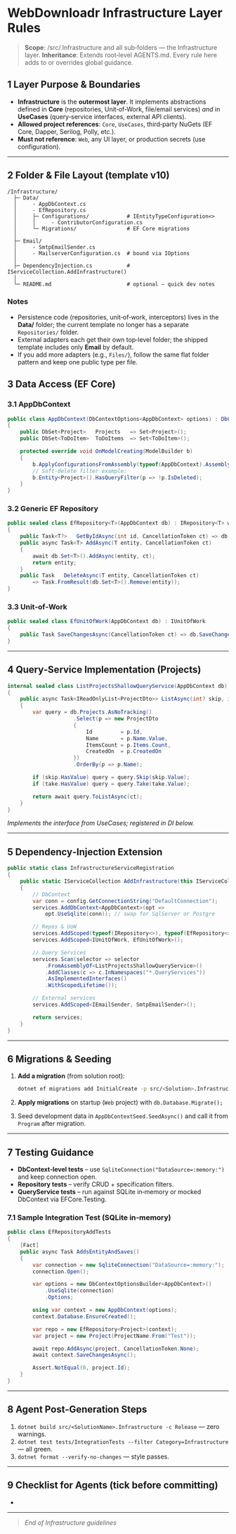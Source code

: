 # WebDownloadr Infrastructure Layer Rules

> **Scope**: /src/<SolutionName>.Infrastructure and all sub‑folders — the Infrastructure layer.
> **Inheritance**: Extends root‑level AGENTS.md. Every rule here adds to or overrides global guidance.

## 1  Layer Purpose & Boundaries

- **Infrastructure** is the **outermost layer**. It implements abstractions defined in **Core** (repositories, Unit‑of‑Work, file/email services) *and* in **UseCases** (query‑service interfaces, external API clients).
- **Allowed project references**: `Core`, `UseCases`, third‑party NuGets (EF Core, Dapper, Serilog, Polly, etc.).
- **Must not reference**: `Web`, any UI layer, or production secrets (use configuration).

---

## 2  Folder & File Layout (template v10)

```text
/Infrastructure/
  ├─ Data/
  │     - AppDbContext.cs
  │     - EfRepository.cs
  │     ├─ Configurations/            # IEntityTypeConfiguration<>
  │     │     - ContributorConfiguration.cs
  │     └─ Migrations/                # EF Core migrations
  │
  ├─ Email/
  │     - SmtpEmailSender.cs
  │     - MailserverConfiguration.cs  # bound via IOptions
  │
  ├─ DependencyInjection.cs           # IServiceCollection.AddInfrastructure()
  │
  └─ README.md                        # optional – quick dev notes
```

### Notes

- Persistence code (repositories, unit‑of‑work, interceptors) lives in the **Data/** folder; the current template no longer has a separate `Repositories/` folder.
- External adapters each get their own top‑level folder; the shipped template includes only **Email** by default.
- If you add more adapters (e.g., `Files/`), follow the same flat folder pattern and keep one public type per file.

## 3  Data Access (EF Core)

### 3.1  AppDbContext

```csharp
public class AppDbContext(DbContextOptions<AppDbContext> options) : DbContext(options)
{
    public DbSet<Project>   Projects   => Set<Project>();
    public DbSet<ToDoItem>  ToDoItems  => Set<ToDoItem>();

    protected override void OnModelCreating(ModelBuilder b)
    {
        b.ApplyConfigurationsFromAssembly(typeof(AppDbContext).Assembly);
        // Soft‑delete filter example:
        b.Entity<Project>().HasQueryFilter(p => !p.IsDeleted);
    }
}
```

### 3.2  Generic EF Repository

```csharp
public sealed class EfRepository<T>(AppDbContext db) : IRepository<T> where T : class, IAggregateRoot
{
    public Task<T?>   GetByIdAsync(int id, CancellationToken ct) => db.Set<T>().FindAsync([id], ct).AsTask();
    public async Task<T> AddAsync(T entity, CancellationToken ct)
    {
        await db.Set<T>().AddAsync(entity, ct);
        return entity;
    }
    public Task   DeleteAsync(T entity, CancellationToken ct)
        => Task.FromResult(db.Set<T>().Remove(entity));
}
```

### 3.3  Unit‑of‑Work

```csharp
public sealed class EfUnitOfWork(AppDbContext db) : IUnitOfWork
{
    public Task SaveChangesAsync(CancellationToken ct) => db.SaveChangesAsync(ct);
}
```

---

## 4  Query‑Service Implementation (Projects)

```csharp
internal sealed class ListProjectsShallowQueryService(AppDbContext db) : IListProjectsShallowQueryService
{
    public async Task<IReadOnlyList<ProjectDto>> ListAsync(int? skip, int? take, CancellationToken ct)
    {
        var query = db.Projects.AsNoTracking()
                     .Select(p => new ProjectDto
                     {
                         Id         = p.Id,
                         Name       = p.Name.Value,
                         ItemsCount = p.Items.Count,
                         CreatedOn  = p.CreatedOn
                     })
                     .OrderBy(p => p.Name);

        if (skip.HasValue) query = query.Skip(skip.Value);
        if (take.HasValue) query = query.Take(take.Value);

        return await query.ToListAsync(ct);
    }
}
```

*Implements the interface from UseCases; registered in DI below.*

---

## 5  Dependency‑Injection Extension

```csharp
public static class InfrastructureServiceRegistration
{
    public static IServiceCollection AddInfrastructure(this IServiceCollection services, IConfiguration config)
    {
        // DbContext
        var conn = config.GetConnectionString("DefaultConnection");
        services.AddDbContext<AppDbContext>(opt =>
            opt.UseSqlite(conn)); // swap for SqlServer or Postgre

        // Repos & UoW
        services.AddScoped(typeof(IRepository<>), typeof(EfRepository<>));
        services.AddScoped<IUnitOfWork, EfUnitOfWork>();

        // Query Services
        services.Scan(selector => selector
            .FromAssemblyOf<ListProjectsShallowQueryService>()
            .AddClasses(c => c.InNamespaces("*.QueryServices"))
            .AsImplementedInterfaces()
            .WithScopedLifetime());

        // External services
        services.AddScoped<IEmailSender, SmtpEmailSender>();

        return services;
    }
}
```

---

## 6  Migrations & Seeding

1. **Add a migration** (from solution root):

   ```bash
   dotnet ef migrations add InitialCreate -p src/<Solution>.Infrastructure -s src/<Solution>.Web -o Data/Migrations
   ```
   
2. **Apply migrations** on startup (`Web` project) with `db.Database.Migrate();`
3. Seed development data in `AppDbContextSeed.SeedAsync()` and call it from `Program` after migration.

---

## 7  Testing Guidance

- **DbContext‑level tests** – use `SqliteConnection("DataSource=:memory:")` and keep connection open.
- **Repository tests** – verify CRUD + specification filters.
- **QueryService tests** – run against SQLite in‑memory or mocked DbContext via EFCore.Testing.

### 7.1  Sample Integration Test (SQLite in‑memory)

```csharp
public class EfRepositoryAddTests
{
    [Fact]
    public async Task AddsEntityAndSaves()
    {
        var connection = new SqliteConnection("DataSource=:memory:");
        connection.Open();

        var options = new DbContextOptionsBuilder<AppDbContext>()
            .UseSqlite(connection)
            .Options;

        using var context = new AppDbContext(options);
        context.Database.EnsureCreated();

        var repo = new EfRepository<Project>(context);
        var project = new Project(ProjectName.From("Test"));

        await repo.AddAsync(project, CancellationToken.None);
        await context.SaveChangesAsync();

        Assert.NotEqual(0, project.Id);
    }
}
```

---

## 8  Agent Post‑Generation Steps

1. `dotnet build src/<SolutionName>.Infrastructure -c Release` — zero warnings.
2. `dotnet test tests/IntegrationTests --filter Category=Infrastructure` — all green.
3. `dotnet format --verify-no-changes` — style passes.

---

## 9  Checklist for Agents (tick before committing)

-

---

> *End of Infrastructure guidelines*
